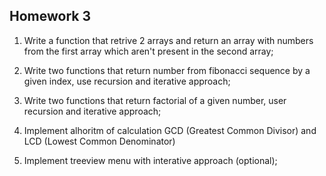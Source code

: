 ## Homework 3 ##

1. Write a function that retrive 2 arrays and return an array with numbers from the first array which aren't present in the second array;

2. Write two functions that return number from fibonacci sequence by a given index, use recursion and iterative approach;

3. Write two functions that return factorial of a given number, user recursion and iterative approach;

4. Implement alhoritm of calculation GCD (Greatest Common Divisor) and LCD (Lowest Common Denominator)

5. Implement treeview menu with interative approach (optional);